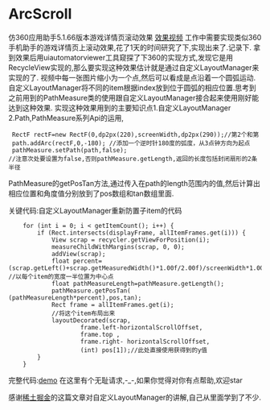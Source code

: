 # ArcScroll
仿360应用助手5.1.66版本游戏详情页滚动效果
[效果视频][1]
工作中需要实现类似360手机助手的游戏详情页上滚动效果,花了1天的时间研究了下,实现出来了.记录下.
拿到效果后用uiautomatorviewer工具窥探了下360的实现方式,发现它是用RecycleView实现的,那么要实现这种效果估计就是通过自定义LayoutManager来实现的了.
视频中每一张图片缩小为一个点,然后可以看成是点沿着一个圆弧运动.自定义LayoutManager将不同的item根据index放到位于圆弧的相应位置.思考到之前用到的PathMeasure类的使用跟自定义LayoutManager接合起来使用刚好能达到这种效果.
实现这种效果用到的主要知识点1.自定义LayoutManager 2.Path,PathMeasure系列Api的运用,

     RectF rectF=new RectF(0,dp2px(220),screenWidth,dp2px(290));//第2个和第
     path.addArc(rectF,0,-180); //添加一个逆时针180度的弧度，从3点钟方向为起点
     pathMeasure.setPath(path,false); 
    //注意次处要设置为false,否则pathMeasure.getLength,返回的长度包括封闭扇形的2条半径
   

 PathMeasure的getPosTan方法,通过传入在path的length范围内的值,然后计算出相应位置和角度值分别放到了pos数组和tan数组里面.
 
 关键代码:自定义LayoutManager重新防置子item的代码
 

     
        for (int i = 0; i < getItemCount(); i++) {
            if (Rect.intersects(displayFrame, allItemFrames.get(i))) {
                View scrap = recycler.getViewForPosition(i);
                measureChildWithMargins(scrap, 0, 0);
                addView(scrap);
                float percent=(scrap.getLeft()+scrap.getMeasuredWidth()*1.00f/2.00f)/screenWidth*1.00f; //以每个item的宽度一半位置为中心点
                float pathMeasureLength=pathMeasure.getLength();
                pathMeasure.getPosTan( (pathMeasureLength*percent),pos,tan);
                Rect frame = allItemFrames.get(i);
                //将这个item布局出来
                layoutDecorated(scrap,
                        frame.left-horizontalScrollOffset,
                        frame.top ,
                        frame.right- horizontalScrollOffset,
                        (int) pos[1]);//此处直接使用获得到的y值
            }
        }

 完整代码:[demo][2]
 在这里有个无耻请求,-_-,如果你觉得对你有点帮助,欢迎star
 
  感谢[稀土掘金][3]的这篇文章对自定义LayoutManager的讲解,自己从里面学到了不少.


  [1]: http://7xs2th.com1.z0.glb.clouddn.com/360scrolling.mp4
  [2]: https://github.com/happycodinggirl/ArcScroll
  [3]: https://juejin.im/entry/57597452a34131006133369e
